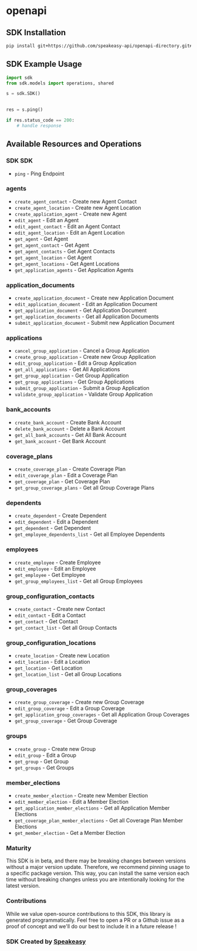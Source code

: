 # openapi

<!-- Start SDK Installation -->
## SDK Installation

```bash
pip install git+https://github.com/speakeasy-api/openapi-directory.git#subdirectory=SDKs/noyo.com/python
```
<!-- End SDK Installation -->

## SDK Example Usage
<!-- Start SDK Example Usage -->
```python
import sdk
from sdk.models import operations, shared

s = sdk.SDK()

    
res = s.ping()

if res.status_code == 200:
    # handle response
```
<!-- End SDK Example Usage -->

<!-- Start SDK Available Operations -->
## Available Resources and Operations

### SDK SDK

* `ping` - Ping Endpoint

### agents

* `create_agent_contact` - Create new Agent Contact
* `create_agent_location` - Create new Agent Location
* `create_application_agent` - Create new Agent
* `edit_agent` - Edit an Agent
* `edit_agent_contact` - Edit an Agent Contact
* `edit_agent_location` - Edit an Agent Location
* `get_agent` - Get Agent
* `get_agent_contact` - Get Agent
* `get_agent_contacts` - Get Agent Contacts
* `get_agent_location` - Get Agent
* `get_agent_locations` - Get Agent Locations
* `get_application_agents` - Get Application Agents

### application_documents

* `create_application_document` - Create new Application Document
* `edit_application_document` - Edit an Application Document
* `get_application_document` - Get Application Document
* `get_application_documents` - Get all Application Documents
* `submit_application_document` - Submit new Application Document

### applications

* `cancel_group_application` - Cancel a Group Application
* `create_group_application` - Create new Group Application
* `edit_group_application` - Edit a Group Application
* `get_all_applications` - Get All Applications
* `get_group_application` - Get Group Application
* `get_group_applications` - Get Group Applications
* `submit_group_application` - Submit a Group Application
* `validate_group_application` - Validate Group Application

### bank_accounts

* `create_bank_account` - Create Bank Account
* `delete_bank_account` - Delete a Bank Account
* `get_all_bank_accounts` - Get All Bank Account
* `get_bank_account` - Get Bank Account

### coverage_plans

* `create_coverage_plan` - Create Coverage Plan
* `edit_coverage_plan` - Edit a Coverage Plan
* `get_coverage_plan` - Get Coverage Plan
* `get_group_coverage_plans` - Get all Group Coverage Plans

### dependents

* `create_dependent` - Create Dependent
* `edit_dependent` - Edit a Dependent
* `get_dependent` - Get Dependent
* `get_employee_dependents_list` - Get all Employee Dependents

### employees

* `create_employee` - Create Employee
* `edit_employee` - Edit an Employee
* `get_employee` - Get Employee
* `get_group_employees_list` - Get all Group Employees

### group_configuration_contacts

* `create_contact` - Create new Contact
* `edit_contact` - Edit a Contact
* `get_contact` - Get Contact
* `get_contact_list` - Get all Group Contacts

### group_configuration_locations

* `create_location` - Create new Location
* `edit_location` - Edit a Location
* `get_location` - Get Location
* `get_location_list` - Get all Group Locations

### group_coverages

* `create_group_coverage` - Create new Group Coverage
* `edit_group_coverage` - Edit a Group Coverage
* `get_application_group_coverages` - Get all Application Group Coverages
* `get_group_coverage` - Get Group Coverage

### groups

* `create_group` - Create new Group
* `edit_group` - Edit a Group
* `get_group` - Get Group
* `get_groups` - Get Groups

### member_elections

* `create_member_election` - Create new Member Election
* `edit_member_election` - Edit a Member Election
* `get_application_member_elections` - Get all Application Member Elections
* `get_coverage_plan_member_elections` - Get all Coverage Plan Member Elections
* `get_member_election` - Get a Member Election
<!-- End SDK Available Operations -->

### Maturity

This SDK is in beta, and there may be breaking changes between versions without a major version update. Therefore, we recommend pinning usage
to a specific package version. This way, you can install the same version each time without breaking changes unless you are intentionally
looking for the latest version.

### Contributions

While we value open-source contributions to this SDK, this library is generated programmatically.
Feel free to open a PR or a Github issue as a proof of concept and we'll do our best to include it in a future release !

### SDK Created by [Speakeasy](https://docs.speakeasyapi.dev/docs/using-speakeasy/client-sdks)
